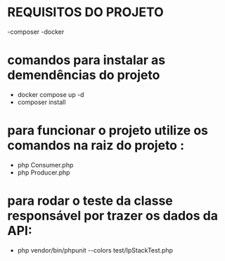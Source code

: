 # REQUISITOS DO PROJETO
-composer
-docker

# comandos para instalar as demendências do projeto
- docker compose up -d
- composer install

# para funcionar o projeto utilize os comandos na raiz do projeto :
- php Consumer.php
- php Producer.php

# para rodar o teste da classe responsável por trazer os dados da API:
- php vendor/bin/phpunit --colors test/IpStackTest.php
